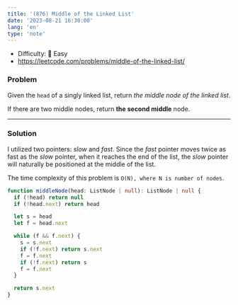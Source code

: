 ```yaml
---
title: '(876) Middle of the Linked List'
date: '2023-08-21 16:30:00'
lang: 'en'
type: 'note'
---
```


- Difficulty: 🍰 Easy
- https://leetcode.com/problems/middle-of-the-linked-list/

### Problem

Given the `head` of a singly linked list, return _the middle node of the linked list_.

If there are two middle nodes, return **the second middle** node.

---

### Solution

I utilized two pointers: _slow_ and _fast_. Since the _fast_ pointer moves twice as fast as the _slow_ pointer, when it reaches the end of the list, the _slow_ pointer will naturally be positioned at the middle of the list.

The time complexity of this problem is `O(N), where N is number of nodes`.

```ts
function middleNode(head: ListNode | null): ListNode | null {
  if (!head) return null
  if (!head.next) return head

  let s = head
  let f = head.next

  while (f && f.next) {
    s = s.next
    if (!f.next) return s.next
    f = f.next
    if (!f.next) return s
    f = f.next
  }

  return s.next
}
```
